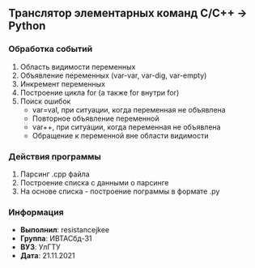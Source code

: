 Транслятор элементарных команд C/C++ -> Python
---
### Обработка событий
1. Область видимости переменных
2. Объявление переменных (var-var, var-dig, var-empty)
3. Инкремент переменных
4. Построение цикла for (а также for внутри for)
5. Поиск ошибок 
    * var=val, при ситуации, когда переменная не объявлена
    * Повторное объявление переменной
    * var++, при ситуации, когда переменная не объявлена
    * Обращение к переменной вне области видимости
### Действия программы
1. Парсинг .cpp файла
2. Построение списка с данными о парсинге
3. На основе списка - построение пограммы в формате .py
### Информация
* **Выполнил**: resistancejkee
* **Группа**: ИВТАСбд-31
* **ВУЗ**: УлГТУ
* **Дата**: 21.11.2021 